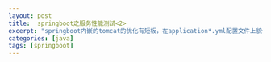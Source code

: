 ```yaml
---
layout: post
title:  springboot之服务性能测试<2>
excerpt: "springboot内嵌的tomcat的优化有短板，在application*.yml配置文件上貌似设置不了最大连接数,所以需要在java类中设置..."
categories: [java]
tags: [springboot]
---
```



